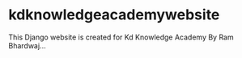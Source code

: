 # kdknowledgeacademywebsite
This Django website is created for Kd Knowledge Academy By Ram Bhardwaj...
